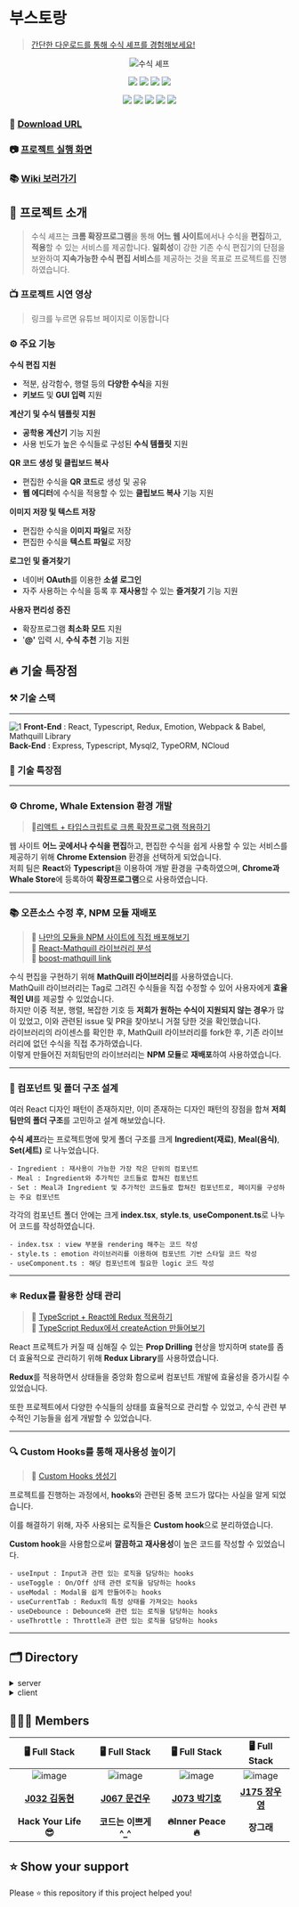 # 부스토랑

> [간단한 다운로드를 통해 수식 셰프를 경험해보세요!]()  
  
<p align="center"><img src="https://user-images.githubusercontent.com/60457112/102003187-569c7a80-3d47-11eb-8412-3103461df502.gif" title="수식 셰프"/></p>


<p align="center">
  <img src="https://img.shields.io/badge/javascript-ES6+-yellow?logo=javascript"/>
  <img src="https://img.shields.io/badge/typescript-v4.0.5-blue?logo=typescript"/>
  <img src="https://img.shields.io/badge/node.js-v15.2.1-green?logo=node.js"/>
  <img src="https://img.shields.io/badge/mysql-v5.7.32-blue?logo=mysql"/>
</P>
<p align="center">
  <img src="https://img.shields.io/badge/react-17.0.1-1cf?logo=react"/>
  <img src="https://img.shields.io/badge/redux-4.0.5-purple?logo=redux"/>
  <img src="https://img.shields.io/badge/emotion-11.0.0-pink?logo=emotion"/>
  <img src="https://img.shields.io/badge/Webpack-v4.44.1-%238DD6F9?logo=webpack"/>
  <img src="https://img.shields.io/badge/Babel-v7.12.1-%23F9DC3E?logo=Babel"/>
</p>

### 📩 [Download URL]()

### 📷 [프로젝트 실행 화면]()

### 📚 [Wiki 보러가기](https://github.com/boostcamp-2020/Project15-C-Client-Based-Formula-Editor/wiki)

## 📌 프로젝트 소개
> 수식 셰프는 **크롬 확장프로그램**을 통해 **어느 웹 사이트**에서나 수식을 **편집**하고, **적용**할 수 있는 서비스를 제공합니다. **일회성**이 강한 기존 수식 편집기의 단점을 보완하여 **지속가능한 수식 편집 서비스**를 제공하는 것을 목표로 프로젝트를 진행하였습니다.
### 📺 프로젝트 시연 영상
> 링크를 누르면 유튜브 페이지로 이동합니다

### ⚙️ 주요 기능
**수식 편집 지원**
- 적분, 삼각함수, 행렬 등의 **다양한 수식**을 지원
- **키보드** 및 **GUI 입력** 지원

**계산기 및 수식 템플릿 지원**
- **공학용 계산기** 기능 지원
- 사용 빈도가 높은 수식들로 구성된 **수식 템플릿** 지원

**QR 코드 생성 및 클립보드 복사**
- 편집한 수식을 **QR 코드**로 생성 및 공유
- **웹 에디터**에 수식을 적용할 수 있는 **클립보드 복사** 기능 지원

**이미지 저장 및 텍스트 저장**
- 편집한 수식을 **이미지 파일**로 저장
- 편집한 수식을 **텍스트 파일**로 저장

**로그인 및 즐겨찾기**
- 네이버 **OAuth**를 이용한 **소셜** **로그인**
- 자주 사용하는 수식을 등록 후 **재사용**할 수 있는 **즐겨찾기** 기능 지원

**사용자 편리성 증진**

- 확장프로그램 **최소화 모드** 지원
- '**@'** 입력 시, **수식 추천** 기능 지원


## 🔥 기술 특장점
### ⚒️ 기술 스택
---
![1](https://user-images.githubusercontent.com/60457112/102003331-35d52480-3d49-11eb-8b28-a69653ca5e7b.jpg)
**Front-End** : React, Typescript, Redux, Emotion, Webpack & Babel, Mathquill Library  
**Back-End** : Express, Typescript, Mysql2, TypeORM, NCloud

### 🌈 기술 특장점
---
### ⚙️ Chrome, Whale Extension 환경 개발
> 🔗[리액트 + 타입스크립트로 크롬 확장프로그램 적용하기](https://github.com/boostcamp-2020/Project15-C-Client-Based-Formula-Editor/wiki/%EB%A6%AC%EC%95%A1%ED%8A%B8---%ED%83%80%EC%9E%85%EC%8A%A4%ED%81%AC%EB%A6%BD%ED%8A%B8-=-%ED%81%AC%EB%A1%AC-%ED%99%95%EC%9E%A5%ED%94%84%EB%A1%9C%EA%B7%B8%EB%9E%A8-%EB%A7%8C%EB%93%A4%EA%B8%B0!)  

웹 사이트 **어느 곳에서나 수식을 편집**하고, 편집한 수식을 쉽게 사용할 수 있는 서비스를 제공하기 위해 **Chrome Extension** 환경을 선택하게 되었습니다.   
저희 팀은 **React**와 **Typescript**을 이용하여 개발 환경을 구축하였으며, **Chrome과 Whale Store**에 등록하여 **확장프로그램**으로 사용하였습니다.

---

### 📚 오픈소스 수정 후, NPM 모듈 재배포 
> 🔗 [나만의 모듈을 NPM 사이트에 직접 배포해보기](https://github.com/boostcamp-2020/Project15-C-Client-Based-Formula-Editor/wiki/%EB%82%98%EB%A7%8C%EC%9D%98-%EB%AA%A8%EB%93%88%EC%9D%84-NPM-%EC%82%AC%EC%9D%B4%ED%8A%B8%EC%97%90-%EC%A7%81%EC%A0%91-%EB%B0%B0%ED%8F%AC%ED%95%B4%EB%B3%B4%EA%B8%B0)  
> 🔗 [React-Mathquill 라이브러리 분석](https://github.com/boostcamp-2020/Project15-C-Client-Based-Formula-Editor/wiki/React-Mathquill-%EB%9D%BC%EC%9D%B4%EB%B8%8C%EB%9F%AC%EB%A6%AC-%EB%B6%84%EC%84%9D)  
> 🔗 [boost-mathquill link](https://www.npmjs.com/package/boost-mathquill)  

수식 편집을 구현하기 위해 **MathQuill 라이브러리**를 사용하였습니다.  
MathQuill 라이브러리는 Tag로 그려진 수식들을 직접 수정할 수 있어 사용자에게 **효율적인 UI**를 제공할 수 있었습니다.  
하지만 이중 적분, 행렬, 복잡한 기호 등 **저희가 원하는 수식이 지원되지 않는 경우**가 많이 있었고, 이와 관련된 issue 및 PR을 찾아보니 거절 당한 것을 확인했습니다.  
라이브러리의 라이센스를 확인한 후, MathQuill 라이브러리를 fork한 후, 기존 라이브러리에 없던 수식을 직접 추가하였습니다.  
이렇게 만들어진 저희팀만의 라이브러리는 **NPM 모듈**로 **재배포**하여 사용하였습니다.  

---

### 📁 컴포넌트 및 폴더 구조 설계

여러 React 디자인 패턴이 존재하지만, 이미 존재하는 디자인 패턴의 장점을 합쳐 **저희 팀만의 폴더 구조**를 고민하고 설계 해보았습니다.

**수식 셰프**라는 프로젝트명에 맞게 폴더 구조를 크게 **Ingredient(재료)**, **Meal(음식)**, **Set(세트)** 로 나누었습니다. 

```
- Ingredient : 재사용이 가능한 가장 작은 단위의 컴포넌트
- Meal : Ingredient와 추가적인 코드들로 합쳐진 컴포넌트
- Set : Meal과 Ingredient 및 추가적인 코드들로 합쳐진 컴포넌트로, 페이지를 구성하는 주요 컴포넌트
```

각각의 컴포넌트 폴더 안에는 크게 **index.tsx**, **style.ts**, **useComponent.ts**로 나누어 코드를 작성하였습니다.

```
- index.tsx : view 부분을 rendering 해주는 코드 작성
- style.ts : emotion 라이브러리를 이용하여 컴포넌트 기반 스타일 코드 작성
- useComponent.ts : 해당 컴포넌트에 필요한 logic 코드 작성
```

---

### ⚛️ Redux를 활용한 상태 관리
> 🔗 [TypeScript + React에 Redux 적용하기](https://github.com/boostcamp-2020/Project15-C-Client-Based-Formula-Editor/wiki/TypeScript---React%EC%97%90-Redux-%EC%A0%81%EC%9A%A9%ED%95%98%EA%B8%B0)  
> 🔗 [TypeScript Redux에서 createAction 만들어보기](https://github.com/boostcamp-2020/Project15-C-Client-Based-Formula-Editor/wiki/TypeScript-Redux%EC%97%90%EC%84%9C-createAction-%EB%A7%8C%EB%93%A4%EC%96%B4%EB%B3%B4%EA%B8%B0)  

React 프로젝트가 커질 때 심해질 수 있는 **Prop Drilling** 현상을 방지하며 state를 좀 더 효율적으로 관리하기 위해 **Redux Library**를 사용하였습니다. 

**Redux**를 적용하면서 상태들을 중앙화 함으로써 컴포넌트 개발에 효율성을 증가시킬 수 있었습니다. 

또한 프로젝트에서 다양한 수식들의 상태를 효율적으로 관리할 수 있었고, 수식 관련 부수적인 기능들을 쉽게 개발할 수 있었습니다.

---
 
### 🔍 Custom Hooks를 통해 재사용성 높이기
> 🔗 [Custom Hooks 생성기](https://github.com/boostcamp-2020/Project15-C-Client-Based-Formula-Editor/wiki/useDebounce,-useThrottle)  

프로젝트를 진행하는 과정에서, **hooks**와 관련된 중복 코드가 많다는 사실을 알게 되었습니다.

이를 해결하기 위해, 자주 사용되는 로직들은 **Custom hook**으로 분리하였습니다.

**Custom hook**을 사용함으로써 **깔끔하고** **재사용성**이 높은 코드를 작성할 수 있었습니다.

```
- useInput : Input과 관련 있는 로직을 담당하는 hooks
- useToggle : On/Off 상태 관련 로직을 담당하는 hooks
- useModal : Modal을 쉽게 만들어주는 hooks
- useCurrentTab : Redux의 특정 상태를 가져오는 hooks
- useDebounce : Debounce와 관련 있는 로직을 담당하는 hooks
- useThrottle : Throttle과 관련 있는 로직을 담당하는 hooks
```

---

## 🗂 Directory

<details>
<summary>server</summary>
  <div markdown="1">
    
```
🗃 Project Folder  
📁server  
├── app.js
├── 📁src  
│   ├── 📁controllers 
│   ├── 📁entity
│   ├── 📁repository
│   ├── 📁router
│   │   ├── 📁user
│   │   └── 📁favorite
│   ├── 📁service
│   ├── 📁types
│   ├── 📁utils  
│   └──📁views
└── 📁__tests__  
```

  </div>
</details>

<details>
<summary>client</summary>
  <div markdown="1">
    
  ```
  📁client  
  ├── 📁public
  │   ├── 📁image    
  │   ├── background.js  
  │   ├── content.css
  │   ├── icon.png
  │   ├── manifest.json
  │   └── index.html
  └── 📁src
      ├── App
      ├── 📁components  
      │   ├── index.tsx   
      │   ├── style.ts
      │   └── use(폴더명).ts
      ├── 📁contexts
      │   ├── index.ts   
      │   ├── 📁latex
      │   └── 📁user
      ├── 📁hooks
      ├── 📁lib  
      │   ├── 📁apis
      │   ├── 📁constants
      │   └── 📁utils
      ├── 📁pages
      └── 📁__tests__  
  ```
  
  </div>
</details>

## 👩🏻‍💻 Members
| 🖥️ Full Stack | 🖥️ Full Stack | 🖥️ Full Stack | 🖥️ Full Stack |
| :----------: |  :--------:  |  :---------: |  :---------: |
|![image](https://user-images.githubusercontent.com/23556120/99749140-41a24200-2b21-11eb-992a-6221872b3e5e.png)|![image](https://user-images.githubusercontent.com/23556120/99749193-58489900-2b21-11eb-9271-145b292a6080.png)|![image](https://user-images.githubusercontent.com/23556120/99749230-6a2a3c00-2b21-11eb-9801-4e39472ee4a3.png)|![image](https://user-images.githubusercontent.com/23556120/99749255-77472b00-2b21-11eb-8c63-d66d5c73f002.png)|
| **[J032 김동현](https://github.com/dooking)** | **[J067 문건우](https://github.com/geonwoomun)** | **[J073 박기호](https://github.com/qkrrlgh519)** | **[J175 장우영](https://github.com/Woo-Dong93)** |
| **Hack Your Life 😎** | **코드는 이쁘게 ^_^**  | **:fire:Inner Peace:fire:** | **장그래** |


## ⭐ Show your support
Please ⭐️ this repository if this project helped you!
